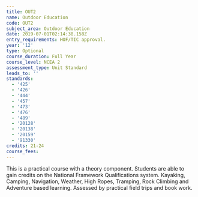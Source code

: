 ```yaml
---
title: OUT2
name: Outdoor Education
code: OUT2
subject_area: Outdoor Education
date: 2019-07-01T02:14:38.158Z
entry_requirements: HOF/TIC approval.
year: '12'
type: Optional
course_duration: Full Year
course_level: NCEA 2
assessment_type: Unit Standard
leads_to: ''
standards:
  - '425'
  - '426'
  - '444'
  - '457'
  - '473'
  - '476'
  - '489'
  - '20128'
  - '20138'
  - '20159'
  - '91330'
credits: 21-24
course_fees:
---
```

This is a practical course with a theory component. Students are able to gain credits on the National Framework Qualifications system. Kayaking, Camping, Navigation, Weather, High Ropes, Tramping, Rock Climbing and Adventure based learning. Assessed by practical field trips and book work.

